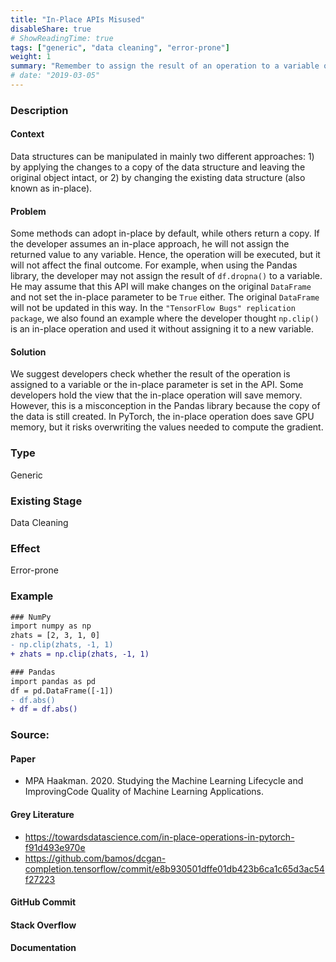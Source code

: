 ```yaml
---
title: "In-Place APIs Misused"
disableShare: true
# ShowReadingTime: true
tags: ["generic", "data cleaning", "error-prone"]
weight: 1
summary: "Remember to assign the result of an operation to a variable or set the in-place parameter in the API."
# date: "2019-03-05"
---
```


### Description

#### Context
Data structures can be manipulated in mainly two different approaches: 1) by applying the changes to a copy of the data structure and leaving the original object intact, or 2) by changing the existing data structure (also known as in-place).

#### Problem
Some methods can adopt in-place by default, while others return a copy. If the developer assumes an in-place approach, he will not assign the returned value to any variable. Hence, the operation will be executed, but it will not affect the final outcome. For example, when using the Pandas library, the developer may not assign the result of `df.dropna()` to a variable. He may assume that this API will make changes on the original `DataFrame` and not set the in-place parameter to be `True` either. The original `DataFrame` will not be updated in this way. In the `"TensorFlow Bugs" replication package`, we also found an example where the developer thought `np.clip()` is an in-place operation and used it without assigning it to a new variable.

#### Solution
We suggest developers check whether the result of the operation is assigned to a variable or the in-place parameter is set in the API. Some developers hold the view that the in-place operation will save memory. However, this is a misconception in the Pandas library because the copy of the data is still created. In PyTorch, the in-place operation does save GPU memory, but it risks overwriting the values needed to compute the gradient.


### Type

Generic

### Existing Stage

Data Cleaning

### Effect

Error-prone

### Example

```diff
### NumPy
import numpy as np
zhats = [2, 3, 1, 0]
- np.clip(zhats, -1, 1)
+ zhats = np.clip(zhats, -1, 1)

### Pandas
import pandas as pd
df = pd.DataFrame([-1])
- df.abs()
+ df = df.abs()
```

### Source:

#### Paper 
- MPA Haakman. 2020. Studying the Machine Learning Lifecycle and ImprovingCode Quality of Machine Learning Applications. 

#### Grey Literature
- https://towardsdatascience.com/in-place-operations-in-pytorch-f91d493e970e
- https://github.com/bamos/dcgan-completion.tensorflow/commit/e8b930501dffe01db423b6ca1c65d3ac54f27223

#### GitHub Commit

#### Stack Overflow

#### Documentation

